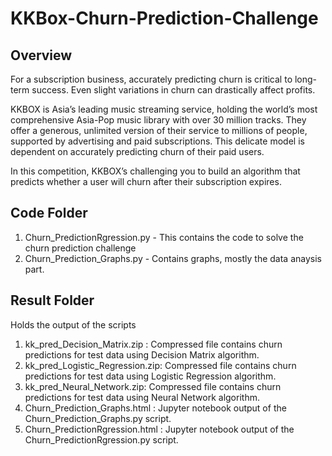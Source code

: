 # KKBox-Churn-Prediction-Challenge

## Overview
For a subscription business, accurately predicting churn is critical to long-term success. Even slight variations in churn can drastically affect profits.

KKBOX is Asia’s leading music streaming service, holding the world’s most comprehensive Asia-Pop music library with over 30 million tracks. They offer a generous, unlimited version of their service to millions of people, supported by advertising and paid subscriptions. This delicate model is dependent on accurately predicting churn of their paid users.

In this competition, KKBOX’s challenging you to build an algorithm that predicts whether a user will churn after their subscription expires.

## Code Folder
  1. Churn_PredictionRgression.py - This contains the code to solve the churn prediction challenge
  2. Churn_Prediction_Graphs.py - Contains graphs, mostly the data anaysis part.
  
## Result Folder
  Holds the output of the scripts
  1. kk_pred_Decision_Matrix.zip : Compressed file contains churn predictions for test data using Decision Matrix algorithm.
  2. kk_pred_Logistic_Regression.zip: Compressed file contains churn predictions for test data using Logistic Regression algorithm.
  3. kk_pred_Neural_Network.zip: Compressed file contains churn predictions for test data using Neural Network algorithm.
  4. Churn_Prediction_Graphs.html : Jupyter notebook output of the Churn_Prediction_Graphs.py script.
  5. Churn_PredictionRgression.html : Jupyter notebook output of the Churn_PredictionRgression.py script.
 

